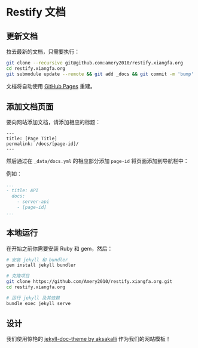 # Restify 文档


## 更新文档

拉去最新的文档，只需要执行：

```bash
git clone --recursive git@github.com:amery2010/restify.xiangfa.org
cd restify.xiangfa.org
git submodule update --remote && git add _docs && git commit -m 'bump' && git push origin master
```

文档将自动使用 [GitHub Pages](https://pages.github.com/) 重建。

## 添加文档页面

要向网站添加文档，请添加相应的标题：

```text
---
title: [Page Title]
permalink: /docs/[page-id]/
---
```

然后通过在 `_data/docs.yml` 的相应部分添加 `page-id` 将页面添加到导航栏中：

例如：

```yml
...
- title: API
  docs:
    - server-api
    - [page-id]
...
```

## 本地运行

在开始之前你需要安装 Ruby 和 gem，然后：

```bash
# 安装 jekyll 和 bundler
gem install jekyll bundler

# 克隆项目
git clone https://github.com/Amery2010/restify.xiangfa.org.git
cd restify.xiangfa.org

# 运行 jekyll 及其依赖
bundle exec jekyll serve
```

## 设计

我们使用惊艳的 [jekyll-doc-theme by aksakalli](https://aksakalli.github.io/jekyll-doc-theme/) 作为我们的网站模板！
